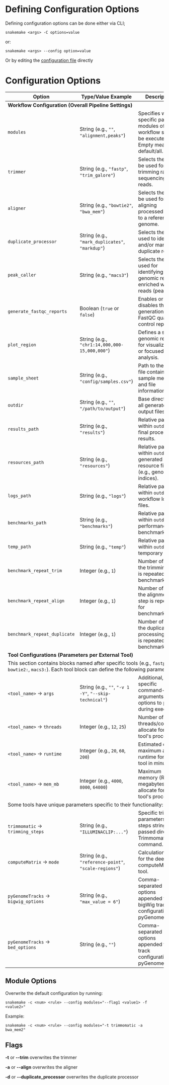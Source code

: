 # Defining Configuration Options

Defining configuration options can be done either via CLI;

`snakemake <args> -C options=value`

or:

`snakemake <args> --config option=value`

Or by editing the [configuration file](../config/config.yml) directly

# Configuration Options

<table>
  <thead>
    <tr>
      <th>Option</th>
      <th>Type/Value Example</th>
      <th>Description</th>
    </tr>
  </thead>
  <tbody>
    <tr>
      <td colspan="3"><strong>Workflow Configuration (Overall Pipeline Settings)</strong></td>
    </tr>
    <tr>
      <td><code>modules</code></td>
      <td>String (e.g., <code>""</code>, <code>"alignment,peaks"</code>)</td>
      <td>Specifies which specific parts or modules of the workflow should be executed. Empty means run default/all.</td>
    </tr>
    <tr>
      <td><code>trimmer</code></td>
      <td>String (e.g., <code>"fastp"</code>, <code>"trim_galore"</code>)</td>
      <td>Selects the tool to be used for trimming raw sequencing reads.</td>
    </tr>
    <tr>
      <td><code>aligner</code></td>
      <td>String (e.g., <code>"bowtie2"</code>, <code>"bwa_mem"</code>)</td>
      <td>Selects the tool to be used for aligning processed reads to a reference genome.</td>
    </tr>
    <tr>
      <td><code>duplicate_processor</code></td>
      <td>String (e.g., <code>"mark_duplicates"</code>, <code>"markdup"</code>)</td>
      <td>Selects the tool used to identify and/or mark duplicate reads.</td>
    </tr>
    <tr>
      <td><code>peak_caller</code></td>
      <td>String (e.g., <code>"macs3"</code>)</td>
      <td>Selects the tool used for identifying genomic regions enriched with reads (peaks).</td>
    </tr>
    <tr>
      <td><code>generate_fastqc_reports</code></td>
      <td>Boolean (<code>true</code> or <code>false</code>)</td>
      <td>Enables or disables the generation of FastQC quality control reports.</td>
    </tr>
    <tr>
      <td><code>plot_region</code></td>
      <td>String (e.g., <code>"chr1:14,000,000-15,000,000"</code>)</td>
      <td>Defines a specific genomic region for visualizations or focused analysis.</td>
    </tr>
    <tr>
      <td><code>sample_sheet</code></td>
      <td>String (e.g., <code>"config/samples.csv"</code>)</td>
      <td>Path to the CSV file containing sample metadata and file information.</td>
    </tr>
    <tr>
      <td><code>outdir</code></td>
      <td>String (e.g., <code>""</code>, <code>"/path/to/output"</code>)</td>
      <td>Base directory for all generated output files.</td>
    </tr>
    <tr>
      <td><code>results_path</code></td>
      <td>String (e.g., <code>"results"</code>)</td>
      <td>Relative path within <code>outdir</code> for final processed results.</td>
    </tr>
    <tr>
      <td><code>resources_path</code></td>
      <td>String (e.g., <code>"resources"</code>)</td>
      <td>Relative path within <code>outdir</code> for generated resource files (e.g., genome indices).</td>
    </tr>
    <tr>
      <td><code>logs_path</code></td>
      <td>String (e.g., <code>"logs"</code>)</td>
      <td>Relative path within <code>outdir</code> for workflow log files.</td>
    </tr>
    <tr>
      <td><code>benchmarks_path</code></td>
      <td>String (e.g., <code>"benchmarks"</code>)</td>
      <td>Relative path within <code>outdir</code> for performance benchmark data.</td>
    </tr>
    <tr>
      <td><code>temp_path</code></td>
      <td>String (e.g., <code>"temp"</code>)</td>
      <td>Relative path within <code>outdir</code> for temporary files.</td>
    </tr>
    <tr>
      <td><code>benchmark_repeat_trim</code></td>
      <td>Integer (e.g., <code>1</code>)</td>
      <td>Number of times the trimming step is repeated for benchmarking.</td>
    </tr>
    <tr>
      <td><code>benchmark_repeat_align</code></td>
      <td>Integer (e.g., <code>1</code>)</td>
      <td>Number of times the alignment step is repeated for benchmarking.</td>
    </tr>
    <tr>
      <td><code>benchmark_repeat_duplicate</code></td>
      <td>Integer (e.g., <code>1</code>)</td>
      <td>Number of times the duplicate processing step is repeated for benchmarking.</td>
    </tr>
    <tr>
      <td colspan="3"><strong>Tool Configurations (Parameters per External Tool)</strong></td>
    </tr>
     <tr>
      <td colspan="3">This section contains blocks named after specific tools (e.g., <code>fastp:</code>, <code>bowtie2:</code>, <code>macs3:</code>). Each tool block can define the following parameters:</td>
    </tr>
    <tr>
      <td><code>&lt;tool_name&gt;</code> -> <code>args</code></td>
      <td>String (e.g., <code>""</code>, <code>"-v 1 -Y"</code>, <code>"--skip-technical"</code>)</td>
      <td>Additional, tool-specific command-line arguments or options to pass during execution.</td>
    </tr>
    <tr>
      <td><code>&lt;tool_name&gt;</code> -> <code>threads</code></td>
      <td>Integer (e.g., <code>12</code>, <code>25</code>)</td>
      <td>Number of CPU threads/cores to allocate for the tool's process.</td>
    </tr>
    <tr>
      <td><code>&lt;tool_name&gt;</code> -> <code>runtime</code></td>
      <td>Integer (e.g., <code>20</code>, <code>60</code>, <code>200</code>)</td>
      <td>Estimated or maximum allowed runtime for the tool in minutes.</td>
    </tr>
    <tr>
      <td><code>&lt;tool_name&gt;</code> -> <code>mem_mb</code></td>
      <td>Integer (e.g., <code>4000</code>, <code>8000</code>, <code>64000</code>)</td>
      <td>Maximum memory (RAM) in megabytes to allocate for the tool's process.</td>
    </tr>
     <tr>
      <td colspan="3">Some tools have unique parameters specific to their functionality:</td>
    </tr>
     <tr>
      <td><code>trimmomatic</code> -> <code>trimming_steps</code></td>
      <td>String (e.g., <code>"ILLUMINACLIP:..."</code>)</td>
      <td>Specific trimming parameters and steps string passed directly to Trimmomatic's command.</td>
    </tr>
     <tr>
      <td><code>computeMatrix</code> -> <code>mode</code></td>
      <td>String (e.g., <code>"reference-point"</code>, <code>"scale-regions"</code>)</td>
      <td>Calculation mode for the deepTools computeMatrix tool.</td>
    </tr>
    <tr>
      <td><code>pyGenomeTracks</code> -> <code>bigwig_options</code></td>
      <td>String (e.g., <code>"max_value = 6"</code>)</td>
      <td>Comma-separated options appended to bigWig track configurations in pyGenomeTracks.</td>
    </tr>
    <tr>
      <td><code>pyGenomeTracks</code> -> <code>bed_options</code></td>
      <td>String (e.g., <code>""</code>)</td>
      <td>Comma-separated options appended to BED track configurations in pyGenomeTracks.</td>
    </tr>
  </tbody>
</table>

## Module Options

Overwrite the default configuration by running:

`snakemake -c <num> <rule> --config modules="--flag1 <value1> -f <value2>"`

Example:

`snakemake -c <num> <rule> --config modules="-t trimmomatic -a bwa_mem2"`

## Flags

**-t** or **--trim** overwrites the trimmer

**-a** or **--align** overwrites the aligner

**-d** or **--duplicate_processor** overwrites the duplicate processor

